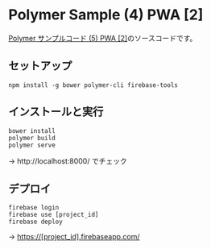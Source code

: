 # Polymer Sample (4) PWA [2]

[Polymer サンプルコード (5) PWA [2]]()のソースコードです。

## セットアップ
```
npm install -g bower polymer-cli firebase-tools
```

## インストールと実行

```
bower install
polymer build
polymer serve
```

→ http://localhost:8000/ でチェック

## デプロイ

```
firebase login
firebase use [project_id]
firebase deploy
```

→ [https://[project_id].firebaseapp.com/](https://[project_id].firebaseapp.com/)
